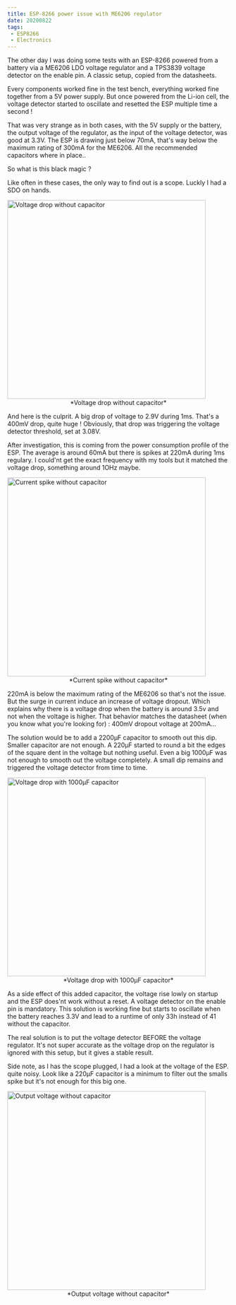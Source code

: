 ```yaml
---
title: ESP-8266 power issue with ME6206 regulator
date: 20200822
tags:
 - ESP8266
 - Electronics
---
```


The other day I was doing some tests with an ESP-8266 powered from a battery via a ME6206 LDO voltage regulator and a TPS3839 voltage detector on the enable pin.
A classic setup, copied from the datasheets.

Every components worked fine in the test bench, everything worked fine together from a 5V power supply.
But once powered from the Li-ion cell, the voltage detector started to oscillate and resetted the ESP multiple time a second !

That was very strange as in both cases, with the 5V supply or the battery, the output voltage of the regulator, as the input of the voltage detector, was good at 3.3V.
The ESP is drawing just below 70mA, that's way below the maximum rating of 300mA for the ME6206. All the recommended capacitors where in place..

So what is this black magic ?

Like often in these cases, the only way to find out is a scope. Luckly I had a SDO on hands.

<img src="/blog/img/esp/voltage-dip-no-cap.jpg" width="450" alt="Voltage drop without capacitor">
<div align="center">*Voltage drop without capacitor*</div>

And here is the culprit. A big drop of voltage to 2.9V during 1ms. That's a 400mV drop, quite huge !
Obviously, that drop was triggering the voltage detector threshold, set at 3.08V.

After investigation, this is coming from the power consumption profile of the ESP. The average is around 60mA but there is spikes at 220mA during 1ms regulary. I could'nt get the exact frequency with my tools but it matched the voltage drop, something around 1OHz maybe.

<img src="/blog/img/esp/current-spike-no-capa.jpg" width="450" alt="Current spike without capacitor">
<div align="center">*Current spike without capacitor*</div>

220mA is below the maximum rating of the ME6206 so that's not the issue. But the surge in current induce an increase of voltage dropout. Which explains why there is a voltage drop when the battery is around 3.5v and not when the voltage is higher.
That behavior  matches the datasheet (when you know what you're looking for) : 400mV dropout voltage at 200mA...

The solution would be to add a 2200µF capacitor to smooth out this dip. Smaller capacitor are not enough.
A 220µF started to round a bit the edges of the square dent in the voltage but nothing useful.
Even a big 1000µF was not enough to smooth out the voltage completely. A small dip remains and triggered the voltage detector from time to time.

<img src="/blog/img/esp/voltage-dip-1000uF.jpg" width="450" alt="Voltage drop with 1000µF capacitor">
<div align="center">*Voltage drop with 1000µF capacitor*</div>

As a side effect of this added capacitor, the voltage rise lowly on startup and the ESP does'nt work without a reset. A voltage detector on the enable pin is mandatory.
This solution is working fine but starts to oscillate when the battery reaches 3.3V and lead to a runtime of only 33h instead of 41 without the capacitor.

The real solution is to put the voltage detector BEFORE the voltage regulator. It's not super accurate as the voltage drop on the regulator is ignored with this setup, but it gives a stable result.

Side note, as I has the scope plugged, I had a look at the voltage of the ESP. quite noisy.
Look like a 220µF capacitor is a minimum to filter out the smalls spike but it's not enough for this big one.

<img src="/blog/img/esp/flat-voltage-no-capa.jpg" width="450" alt="Output voltage without capacitor">
<div align="center">*Output voltage without capacitor*</div>
